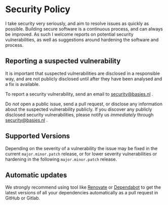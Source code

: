 # Security Policy

I take security very seriously, and aim to resolve issues as quickly as possible. Building secure
software is a continuous process, and can always be improved. As such I welcome reports on potential security
vulnerabilities, as well as suggestions around hardening the software and process.

## Reporting a suspected vulnerability

It is important that suspected vulnerabilities are disclosed in a responsible way, and are not publicly disclosed until
after they have been analysed and a fix is available.

To report a security vulnerability, send an email to security@basjes.nl .

Do *not* open a public issue, send a pull request, or disclose any information about the suspected vulnerability publicly.
If you discover any publicly disclosed security vulnerabilities, please notify us *immediately* through
security@basjes.nl .

## Supported Versions

Depending on the severity of a vulnerability the issue may be fixed in the current `major.minor.patch` release, or
for lower severity vulnerabilities or hardening in the following `major.minor.patch` release.

## Automatic updates

We strongly recommend using tool like [Renovate](https://renovatebot.com) or [Dependabot](https://github.com/dependabot) to get the latest versions of all your dependencies automatically as a pull request in GitHub or Gitlab.
